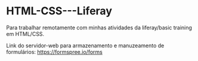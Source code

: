 # HTML-CSS---Liferay
Para trabalhar remotamente com minhas atividades da liferay/basic training em HTML/CSS.

Link do servidor-web para armazenamento e manuzeamento de formulários:
https://formspree.io/forms
